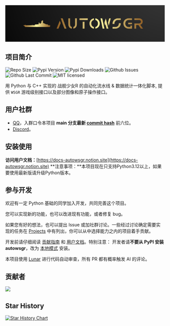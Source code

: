 <div align=center>
<img src="https://raw.githubusercontent.com/OpenWSGR/AutoWSGR/main/docs/logo.png">
</div>

## 项目简介

![Repo Size](https://img.shields.io/github/repo-size/OpenWSGR/AutoWSGR) ![Pypi Version](https://img.shields.io/pypi/v/autowsgr) ![Pypi Downloads](https://img.shields.io/pypi/dm/autowsgr) ![Github Issues](https://img.shields.io/github/issues/OpenWSGR/AutoWSGR) ![Github Last Commit](https://img.shields.io/github/last-commit/OpenWSGR/AutoWSGR) ![MIT licensed](https://img.shields.io/badge/license-MIT-brightgreen.svg)

用 Python 与 C++ 实现的 战舰少女R 的自动化流水线 & 数据统计一体化脚本, 提供 `WSGR` 游戏级别接口以及部分图像和原子操作接口。

## 用户社群

- [QQ](https://qm.qq.com/q/PEcqOtqZSU)，入群口令本项目 **main 分支最新 [commit hash](https://github.com/OpenWSGR/AutoWSGR/commits/main/)** 前六位。
- [Discord](https://discord.gg/jHMcD7Kh)。

## 安装使用

**访问用户文档：**[https://docs-autowsgr.notion.site](https://docs-autowsgr.notion.site)
**注意事项：**本项目现在只支持Python3.12以上，如果要使用最新版请升级Python版本。


## 参与开发

欢迎有一定 Python 基础的同学加入开发，共同完善这个项目。

您可以实现新的功能，也可以改进现有功能，或者修复 bug。

如果您有好的想法，也可以提出 Issue 或加社群讨论。一些经过讨论确定需要实现的任务在 [Projects](https://github.com/orgs/OpenWSGR/projects/2) 中有列出，你可以从中选择能力之内的项目着手贡献。

开发前请仔细阅读 [贡献指南](.github/CONTRIBUTING.md) 和 [用户文档](https://docs-autowsgr.notion.site)。特别注意： 开发者请**不要从 PyPI 安装 autowsgr**，改为 [本地模式](https://docs-autowsgr.notion.site/2-AutoWSGR-efeb69811b544604b944d5b5727317a4) 安装。

本项目使用 [Lunar](https://github.com/0xWelt/Lunar) 进行代码自动审查，所有 PR 都有概率触发 AI 的评论。

## 贡献者

<a href="https://github.com/OpenWSGR/AutoWSGR/graphs/contributors">
  <img src="https://contrib.rocks/image?repo=OpenWSGR/AutoWSGR" />
</a>

## Star History

[![Star History Chart](https://api.star-history.com/svg?repos=OpenWSGR/AutoWSGR&type=Date)](https://star-history.com/#OpenWSGR/AutoWSGR&Date)
